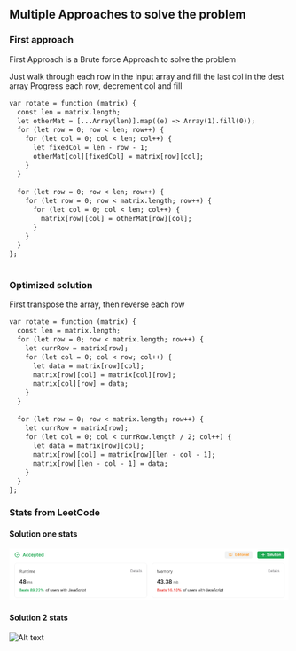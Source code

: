 ## Multiple Approaches to solve the problem

### First approach

First Approach is a Brute force Approach to solve the problem

Just walk through each row in the input array
and fill the last col in the dest array
Progress each row, decrement col and fill

```
var rotate = function (matrix) {
  const len = matrix.length;
  let otherMat = [...Array(len)].map((e) => Array(1).fill(0));
  for (let row = 0; row < len; row++) {
    for (let col = 0; col < len; col++) {
      let fixedCol = len - row - 1;
      otherMat[col][fixedCol] = matrix[row][col];
    }
  }

  for (let row = 0; row < len; row++) {
    for (let row = 0; row < matrix.length; row++) {
      for (let col = 0; col < len; col++) {
        matrix[row][col] = otherMat[row][col];
      }
    }
  }
};


```

### Optimized solution

First transpose the array, then reverse each row

```
var rotate = function (matrix) {
  const len = matrix.length;
  for (let row = 0; row < matrix.length; row++) {
    let currRow = matrix[row];
    for (let col = 0; col < row; col++) {
      let data = matrix[row][col];
      matrix[row][col] = matrix[col][row];
      matrix[col][row] = data;
    }
  }

  for (let row = 0; row < matrix.length; row++) {
    let currRow = matrix[row];
    for (let col = 0; col < currRow.length / 2; col++) {
      let data = matrix[row][col];
      matrix[row][col] = matrix[row][len - col - 1];
      matrix[row][len - col - 1] = data;
    }
  }
};

```

### Stats from LeetCode

#### Solution one stats

![Alt text](sol1.png)

#### Solution 2 stats

![Alt text](image.png)
